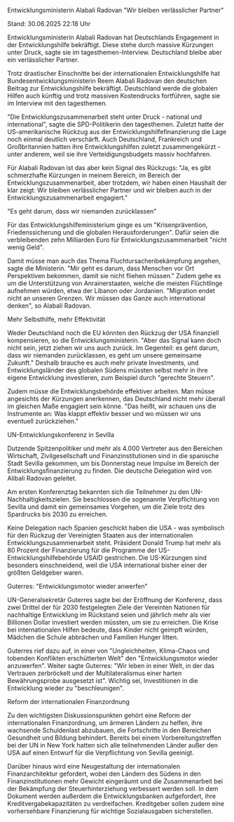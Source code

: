 
Entwicklungsministerin Alabali Radovan
"Wir bleiben verlässlicher Partner"


Stand: 30.06.2025 22:18 Uhr


Entwicklungsministerin Alabali Radovan hat Deutschlands Engagement in der Entwicklungshilfe bekräftigt. Diese stehe durch massive Kürzungen unter Druck, sagte sie im tagesthemen-Interview. Deutschland bleibe aber ein verlässlicher Partner.   



Trotz drastischer Einschnitte bei der internationalen Entwicklungshilfe hat Bundesentwicklungsministerin Reem Alabali Radovan den deutschen Beitrag zur Entwicklungshilfe bekräftigt. Deutschland werde die globalen Hilfen auch künftig und trotz massiven Kostendrucks fortführen, sagte sie im Interview mit den tagesthemen.


"Die Entwicklungszusammenarbeit steht unter Druck - national und international", sagte die SPD-Politikerin den tagesthemen. Zuletzt hatte der US-amerikanische Rückzug aus der Entwicklungshilfefinanzierung die Lage noch einmal deutlich verschärft. Auch Deutschland, Frankreich und Großbritannien hatten ihre Entwicklungshilfen zuletzt zusammengekürzt - unter anderem, weil sie ihre Verteidigungsbudgets massiv hochfahren.


Für Alabali Radovan ist das aber kein Signal des Rückzugs: "Ja, es gibt schmerzhafte Kürzungen in meinem Bereich, im Bereich der Entwicklungszusammenarbeit, aber trotzdem, wir haben einen Haushalt der klar zeigt: Wir bleiben verlässlicher Partner und wir bleiben auch in der Entwicklungszusammenarbeit engagiert."

"Es geht darum, dass wir niemanden zurücklassen"


Für das Entwicklungshilfeministerium ginge es um "Krisenprävention, Friedenssicherung und die globalen Herausforderungen". Dafür seien die verbleibenden zehn Milliarden Euro für Entwicklungszusammenarbeit "nicht wenig Geld".


Damit müsse man auch das Thema Fluchtursachenbekämpfung angehen, sagte die Ministerin. "Mir geht es darum, dass Menschen vor Ort Perspektiven bekommen, damit sie nicht fliehen müssen." Zudem gehe es um die Unterstützung von Anrainerstaaten, welche die meisten Flüchtlinge aufnehmen würden, etwa der Libanon oder Jordanien. "Migration endet nicht an unseren Grenzen. Wir müssen das Ganze auch international denken", so Alabali Radovan.

Mehr Selbsthilfe, mehr Effektivität


Weder Deutschland noch die EU könnten den Rückzug der USA finanziell kompensieren, so die Entwicklungsministerin. "Aber das Signal kann doch nicht sein, jetzt ziehen wir uns auch zurück. Im Gegenteil: es geht darum, dass wir niemanden zurücklassen, es geht um unsere gemeinsame Zukunft." Deshalb brauche es auch mehr private Investments, und Entwicklungsländer des globalen Südens müssten selbst mehr in ihre eigene Entwicklung investieren, zum Beispiel durch "gerechte Steuern".


Zudem müsse die Entwicklungsbehörde effektiver arbeiten. Man müsse angesichts der Kürzungen anerkennen, das Deutschland nicht mehr überall im gleichen Maße engagiert sein könne. "Das heißt, wir schauen uns die Instrumente an: Was klappt effektiv besser und wo müssen wir uns eventuell zurückziehen."

UN-Entwicklungskonferenz in Sevilla


Dutzende Spitzenpolitiker und mehr als 4.000 Vertreter aus den Bereichen Wirtschaft, Zivilgesellschaft und Finanzinstitutionen sind in die spanische Stadt Sevilla gekommen, um bis Donnerstag neue Impulse im Bereich der Entwicklungsfinanzierung zu finden. Die deutsche Delegation wird von Alibali Radovan geleitet.


Am ersten Konferenztag bekannten sich die Teilnehmer zu den UN-Nachhaltigkeitszielen. Sie beschlossen die sogenannte Verpflichtung von Sevilla und damit ein gemeinsames Vorgehen, um die Ziele trotz des Spardrucks bis 2030 zu erreichen.


Keine Delegation nach Spanien geschickt haben die USA - was symbolisch für den Rückzug der Vereinigten Staaten aus der internationalen Entwicklungszusammenarbeit steht. Präsident Donald Trump hat mehr als 80 Prozent der Finanzierung für die Programme der US-Entwicklungshilfebehörde USAID gestrichen. Die US-Kürzungen sind besonders einschneidend, weil die USA international bisher einer der größten Geldgeber waren.

Guterres: "Entwicklungsmotor wieder anwerfen"


UN-Generalsekretär Guterres sagte bei der Eröffnung der Konferenz, dass zwei Drittel der für 2030 festgelegten Ziele der Vereinten Nationen für nachhaltige Entwicklung im Rückstand seien und jährlich mehr als vier Billionen Dollar investiert werden müssten, um sie zu erreichen. Die Krise bei internationalen Hilfen bedeute, dass Kinder nicht geimpft würden, Mädchen die Schule abbrächen und Familien Hunger litten.


Guterres rief dazu auf, in einer von "Ungleichheiten, Klima-Chaos und tobenden Konflikten erschütterten Welt" den "Entwicklungsmotor wieder anzuwerfen". Weiter sagte Guterres: "Wir leben in einer Welt, in der das Vertrauen zerbröckelt und der Multilateralismus einer harten Bewährungsprobe ausgesetzt ist". Wichtig sei, Investitionen in die Entwicklung wieder zu "beschleunigen".

Reform der internationalen Finanzordnung


Zu den wichtigsten Diskussionspunkten gehört eine Reform der internationalen Finanzordnung, um ärmeren Ländern zu helfen, ihre wachsende Schuldenlast abzubauen, die Fortschritte in den Bereichen Gesundheit und Bildung behindert. Bereits bei einem Vorbereitungstreffen bei der UN in New York hatten sich alle teilnehmenden Länder außer den USA auf einen Entwurf für die Verpflichtung von Sevilla geeinigt.


Darüber hinaus wird eine Neugestaltung der internationalen Finanzarchitektur gefordert, wobei den Ländern des Südens in den Finanzinstitutionen mehr Gewicht eingeräumt und die Zusammenarbeit bei der Bekämpfung der Steuerhinterziehung verbessert werden soll. In dem Dokument werden außerdem die Entwicklungsbanken aufgefordert, ihre Kreditvergabekapazitäten zu verdreifachen. Kreditgeber sollen zudem eine vorhersehbare Finanzierung für wichtige Sozialausgaben sicherstellen.

